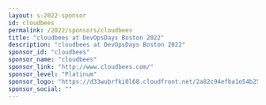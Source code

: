 ```yaml
---
layout: s-2022-sponsor
id: cloudbees
permalink: /2022/sponsors/cloudbees
title: "cloudbees at DevOpsDays Boston 2022"
description: "cloudbees at DevOpsDays Boston 2022"
sponsor_id: "cloudbees"
sponsor_name: "cloudbees"
sponsor_link: "http://www.cloudbees.com/"
sponsor_level: "Platinum"
sponsor_logo: "https://d33wubrfki0l68.cloudfront.net/2a82c94efba1e54b25ef299d391608b0f3cc984b/1b90e/img/sponsors/cloudbees.png"
sponsor_social: ""
---
```

  
